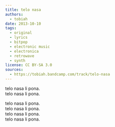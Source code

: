 ```yaml
---
title: telo nasa
authors:
  - tobiah
date: 2013-10-10
tags:
  - original
  - lyrics
  - bitpop
  - electronic music
  - electronica
  - retrowave
  - synth
license: CC BY-SA 3.0
sources:
  - https://tobiah.bandcamp.com/track/telo-nasa
---
```


telo nasa li pona.  \
telo nasa li pona.

telo nasa li pona.  \
telo nasa li pona.  \
telo nasa li pona.  \
telo nasa li pona.
